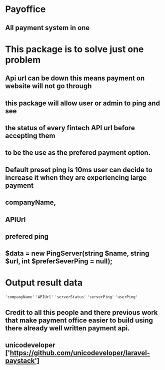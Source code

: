 # Payoffice
## All payment system in one

# This package is to solve just one problem 
## Api url can be down this means payment on website will not go through
## this package will allow user or admin to ping and see 
## the status of every fintech API url before accepting them 
## to be the use as the prefered payment option.



## Default preset ping is 10ms user can decide to increase it when they are experiencing large payment
## companyName,
## APIUrl 
## prefered ping

## $data = new PingServer(string $name, string $url, int $preferSeverPing = null);
# Output result data
``'companyName'``
``'APIUrl'``
``'serverStatus'``
``'serverPing'``
``'userPing'``
## Credit to all this people and there previous work that make payment office easier to build using there already well written payment api.

## unicodeveloper ['https://github.com/unicodeveloper/laravel-paystack']